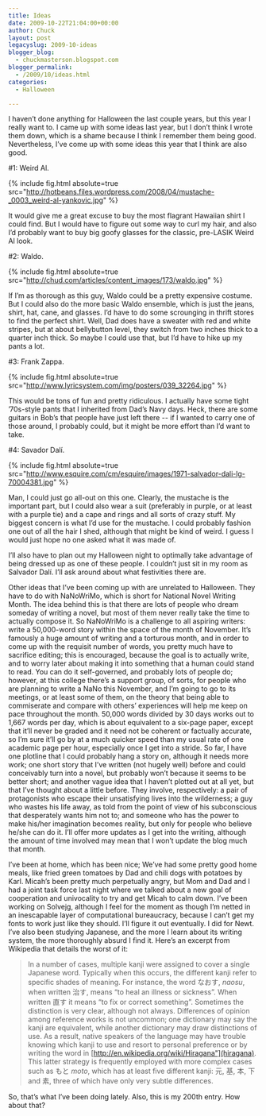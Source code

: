```yaml
---
title: Ideas
date: 2009-10-22T21:04:00+00:00
author: Chuck
layout: post
legacyslug: 2009-10-ideas
blogger_blog:
  - chuckmasterson.blogspot.com
blogger_permalink:
  - /2009/10/ideas.html
categories:
  - Halloween

---
```


I haven’t done anything for Halloween the last couple years, but this year I
really want to. I came up with some ideas last year, but I don’t think I wrote
them down, which is a shame because I think I remember them being good.
Nevertheless, I’ve come up with some ideas this year that I think are also
good.

\#1: Weird Al.

{% include fig.html absolute=true
src="http://hotbeans.files.wordpress.com/2008/04/mustache-_0003_weird-al-yankovic.jpg"
%}

It would give me a great excuse to buy the most flagrant Hawaiian shirt I could
find. But I would have to figure out some way to curl my hair, and also I’d
probably want to buy big goofy glasses for the classic, pre-LASIK Weird Al
look.

\#2: Waldo.

{% include fig.html absolute=true
src="http://chud.com/articles/content_images/173/waldo.jpg" %}

If I’m as thorough as this guy, Waldo could be a pretty expensive costume. But
I could also do the more basic Waldo ensemble, which is just the jeans, shirt,
hat, cane, and glasses. I’d have to do some scrounging in thrift stores to find
the perfect shirt. Well, Dad does have a sweater with red and white stripes,
but at about bellybutton level, they switch from two inches thick to a quarter
inch thick. So maybe I could use that, but I’d have to hike up my pants a lot.

\#3: Frank Zappa.

{% include fig.html absolute=true
src="http://www.lyricsystem.com/img/posters/039_32264.jpg" %}

This would be tons of fun and pretty ridiculous. I actually have some tight
’70s-style pants that I inherited from Dad’s Navy days. Heck, there are some
guitars in Bob’s that people have just left there -- if I wanted to carry one
of those around, I probably could, but it might be more effort than I’d want to
take.

\#4: Savador Dalí.

{% include fig.html absolute=true
src="http://www.esquire.com/cm/esquire/images/1971-salvador-dali-lg-70004381.jpg"
%}

Man, I could just go all-out on this one. Clearly, the mustache is the
important part, but I could also wear a suit (preferably in purple, or at least
with a purple tie) and a cape and rings and all sorts of crazy stuff. My
biggest concern is what I’d use for the mustache. I could probably fashion one
out of all the hair I shed, although that might be kind of weird. I guess I
would just hope no one asked what it was made of.

I’ll also have to plan out my Halloween night to optimally take advantage of
being dressed up as one of these people. I couldn’t just sit in my room as
Salvador Dalí. I’ll ask around about what festivities there are.

Other ideas that I’ve been coming up with are unrelated to Halloween. They have
to do with NaNoWriMo, which is short for National Novel Writing Month. The idea
behind this is that there are lots of people who dream someday of writing a
novel, but most of them never really take the time to actually compose it. So
NaNoWriMo is a challenge to all aspiring writers: write a 50,000-word story
within the space of the month of November. It’s famously a huge amount of
writing and a torturous month, and in order to come up with the requisit number
of words, you pretty much have to sacrifice editing; this is encouraged,
because the goal is to actually write, and to worry later about making it into
something that a human could stand to read. You can do it self-governed, and
probably lots of people do; however, at this college there’s a support group,
of sorts, for people who are planning to write a NaNo this November, and I’m
going to go to its meetings, or at least some of them, on the theory that being
able to commiserate and compare with others’ experiences will help me keep on
pace throughout the month. 50,000 words divided by 30 days works out to 1,667
words per day, which is about equivalent to a six-page paper, except that it’ll
never be graded and it need not be coherent or factually accurate, so I’m sure
it’ll go by at a much quicker speed than my usual rate of one academic page per
hour, especially once I get into a stride. So far, I have one plotline that I
could probably hang a story on, although it needs more work; one short story
that I’ve written (not hugely well) before and could conceivably turn into a
novel, but probably won’t because it seems to be better short; and another
vague idea that I haven’t plotted out at all yet, but that I’ve thought about a
little before. They involve, respectively: a pair of protagonists who escape
their unsatisfying lives into the wilderness; a guy who wastes his life away,
as told from the point of view of his subconscious that desperately wants him
not to; and someone who has the power to make his/her imagination becomes
reality, but only for people who believe he/she can do it. I’ll offer more
updates as I get into the writing, although the amount of time involved may
mean that I won’t update the blog much that month.

I’ve been at home, which has been nice; We’ve had some pretty good home meals,
like fried green tomatoes by Dad and chili dogs with potatoes by Karl. Micah’s
been pretty much perpetually angry, but Mom and Dad and I had a joint task
force last night where we talked about a new goal of cooperation and
univocality to try and get Micah to calm down. I’ve been working on Solvejg,
although I feel for the moment as though I’m netted in an inescapable layer of
computational bureaucracy, because I can’t get my fonts to work just like they
should. I’ll figure it out eventually. I did for Newt. I’ve also been studying
Japanese, and the more I learn about its writing system, the more thoroughly
absurd I find it. Here’s an excerpt from Wikipedia that details the worst of
it:

> In a number of cases, multiple kanji were assigned to cover a single Japanese
> word. Typically when this occurs, the different kanji refer to specific
> shades of meaning. For instance, the word なおす, *naosu*, when written 治す,
> means “to heal an illness or sickness”. When written 直す it means “to fix or
> correct something”. Sometimes the distinction is very clear, although not
> always. Differences of opinion among reference works is not uncommon; one
> dictionary may say the kanji are equivalent, while another dictionary may
> draw distinctions of use. As a result, native speakers of the language may
> have trouble knowing which kanji to use and resort to personal preference or
> by writing the word in [http://en.wikipedia.org/wiki/Hiragana"](hiragana).
> This latter strategy is frequently employed with more complex cases such as
> もと *moto*, which has at least five different kanji: 元, 基, 本, 下 and 素,
> three of which have only very subtle differences.

So, that’s what I’ve been doing lately. Also, this is my 200th entry. How about
that?
